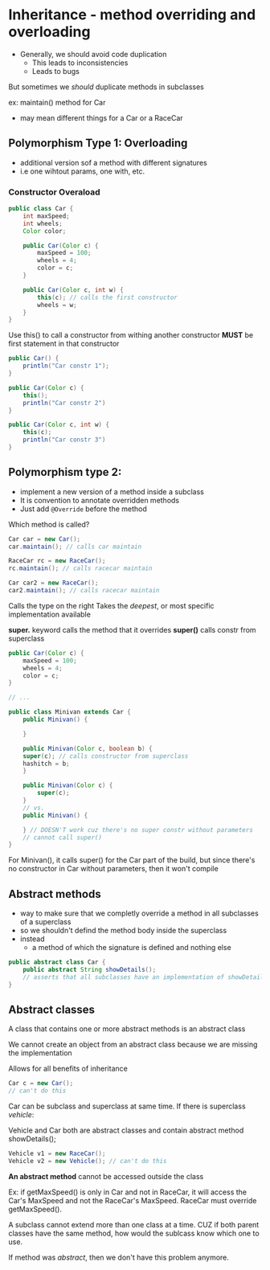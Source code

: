 # Inheritance - method overriding and overloading

- Generally, we should avoid code duplication
  - This leads to inconsistencies
  - Leads to bugs

But sometimes we *should* duplicate methods in subclasses

ex: maintain() method for Car
- may mean different things for a Car or a RaceCar

## Polymorphism Type 1: Overloading
- additional version sof a method with different signatures
- i.e one wihtout params, one with, etc.

### Constructor Overaload

```java
public class Car {
    int maxSpeed;
    int wheels;
    Color color;

    public Car(Color c) {
        maxSpeed = 100;
        wheels = 4;
        color = c;
    }

    public Car(Color c, int w) {
        this(c); // calls the first constructor
        wheels = w;
    }
}
```
Use this() to call a constructor from withing another constructor
**MUST** be first statement in that constructor

```java
public Car() {
    println("Car constr 1");
}

public Car(Color c) {
    this();
    println("Car constr 2")
}

public Car(Color c, int w) {
    this(c);
    println("Car constr 3")
}
```

## Polymorphism type 2:
- implement a new version of a method inside a subclass
- It is convention to annotate overridden methods
- Just add ```@Override``` before the method

Which method is called?

```java
Car car = new Car();
car.maintain(); // calls car maintain

RaceCar rc = new RaceCar();
rc.maintain(); // calls racecar maintain

Car car2 = new RaceCar();
car2.maintain(); // calls racecar maintain
```
Calls the type on the right
Takes the *deepest*, or most specific implementation available

**super.** keyword calls the method that it overrides
**super()** calls constr from superclass

```java
public Car(Color c) {
    maxSpeed = 100;
    wheels = 4;
    color = c;
}

// ...

public class Minivan extends Car {
    public Minivan() {

    }

    public Minivan(Color c, boolean b) {
    super(c); // calls constructor from superclass
    hashitch = b;
    }

    public Minivan(Color c) {
        super(c);
    }
    // vs.
    public Minivan() {

    } // DOESN'T work cuz there's no super constr without parameters
    // cannot call super()
}
```

For Minivan(), it calls super() for the Car part of the build, but since there's no constructor in Car without parameters, then it won't compile

## Abstract methods

- way to make sure that we completly override a method in all subclasses of a superclass
- so we shouldn't defind the method body inside the superclass
- instead
  - a method of which the signature is defined and nothing else

```java
public abstract class Car {
    public abstract String showDetails();
    // asserts that all subclasses have an implementation of showDetails();
}
```

## Abstract classes
A class that contains one or more abstract methods is an abstract class

We cannot create an object from an abstract class because we are missing the implementation

Allows for all benefits of inheritance

```java
Car c = new Car();
// can't do this
```

Car can be subclass and superclass at same time. If there is superclass *vehicle*:

Vehicle and Car both are abstract classes and contain abstract method showDetails();

```java
Vehicle v1 = new RaceCar();
Vehicle v2 = new Vehicle(); // can't do this
```

**An abstract method** cannot be accessed outside the class

Ex: if getMaxSpeed() is only in Car and not in RaceCar, it will access the Car's MaxSpeed and not the RaceCar's MaxSpeed. RaceCar must override getMaxSpeed().

A subclass cannot extend more than one class at a time. CUZ if both parent classes have the same method, how would the sublcass know which one to use.

If method was *abstract*, then we don't have this problem anymore.